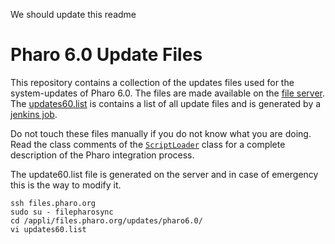 We should update this readme

Pharo 6.0 Update Files
======================

This repository contains a collection of the updates files used for the system-updates of Pharo 6.0.
The files are made available on the [file server](http://files.pharo.org/updates/pharo6.0/).
The [updates60.list](updates60.list) is contains a list of all update files and is generated by a [jenkins job](https://ci.inria.fr/pharo/job/Pharo-5.0).

Do not touch these files manually if you do not know what you are doing. 
Read the class comments of the [`ScriptLoader`](https://github.com/pharo-project/pharo-core/tree/6.0/ScriptLoader60.package/ScriptLoader.class) class for a complete description of the Pharo integration process.

The update60.list file is generated on the server and in case of emergency this is the way to modify it.

	ssh files.pharo.org
	sudo su - filepharosync
	cd /appli/files.pharo.org/updates/pharo6.0/
	vi updates60.list
